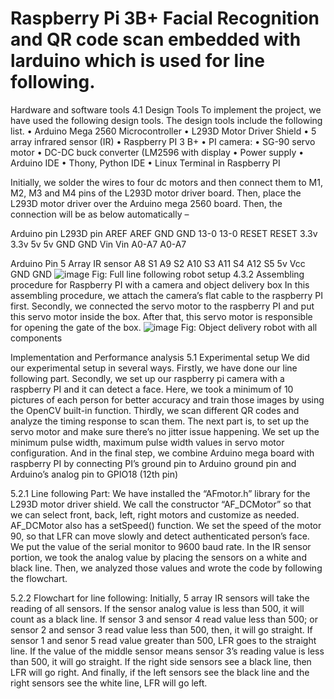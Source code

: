 # Raspberry Pi 3B+ Facial Recognition and QR code scan embedded with larduino which is used for line following.
Hardware and software tools
4.1 Design Tools
To implement the project, we have used the following design tools. The design tools include the following list. 
•	Arduino Mega 2560 Microcontroller
•	L293D Motor Driver Shield
•	5 array infrared sensor (IR)
•	Raspberry PI 3 B+ 
•	PI camera:
•	SG-90 servo motor
•	DC-DC buck converter (LM2596 with display
•	Power supply
•	Arduino IDE
•	Thony, Python IDE
•	Linux Terminal in Raspberry PI

Initially, we solder the wires to four dc motors and then connect them to M1, M2, M3 and M4 pins of the L293D motor driver board. Then, place the L293D motor driver over the Arduino mega 2560 board. Then, the connection will be as below automatically –
 
Arduino pin	L293D pin
AREF	AREF
GND	GND
13-0	13-0
RESET	RESET
3.3v	3.3v
5v	5v
GND	GND
Vin	Vin
A0-A7	A0-A7
  
Arduino Pin 	5 Array IR sensor
A8	S1
A9	S2
A10	S3
A11	S4
A12	S5
5v	Vcc
GND	GND
![image](https://user-images.githubusercontent.com/10431781/155857399-5df557d6-d500-42f7-a6d8-6ebc11b95c6c.png)
Fig: Full line following robot setup
4.3.2 Assembling procedure for Raspberry PI with a camera and object delivery box
In this assembling procedure, we attach the camera’s flat cable to the raspberry PI first. Secondly, we connected the servo motor to the raspberry PI and put this servo motor inside the box. After that, this servo motor is responsible for opening the gate of the box. 
![image](https://user-images.githubusercontent.com/10431781/155857410-e89cd6c9-200d-472e-ac5e-f7f6f42e5946.png)
                                             Fig: Object delivery robot with all components



Implementation and Performance analysis
5.1 Experimental setup
We did our experimental setup in several ways. Firstly, we have done our line following part. Secondly, we set up our raspberry pi camera with a raspberry PI and it can detect a face. Here, we took a minimum of 10 pictures of each person for better accuracy and train those images by using the OpenCV built-in function. Thirdly, we scan different QR codes and analyze the timing response to scan them. The next part is, to set up the servo motor and make sure there’s no jitter issue happening. We set up the minimum pulse width, maximum pulse width values in servo motor configuration. And in the final step, we combine Arduino mega board with raspberry PI by connecting PI’s ground pin to Arduino ground pin and Arduino’s analog pin to GPIO18 (12th pin)

5.2.1 Line following Part:
We have installed the “AFmotor.h” library for the L293D motor driver shield. We call the constructor “AF_DCMotor” so that we can select front, back, left, right motors and customize as needed. AF_DCMotor also has a setSpeed() function. We set the speed of the motor 90, so that LFR can move slowly and detect authenticated person’s face. We put the value of the serial monitor to 9600 baud rate. 
In the IR sensor portion, we took the analog value by placing the sensors on a white and black line. Then, we analyzed those values and wrote the code by following the flowchart.

5.2.2 Flowchart for line following:
Initially, 5 array IR sensors will take the reading of all sensors. If the sensor analog value is less than 500, it will count as a black line. If sensor 3 and sensor 4 read value less than 500; or sensor 2 and sensor 3 read value less than 500, then, it will go straight. If sensor 1 and senor 5 read value greater than 500, LFR goes to the straight line. If the value of the middle sensor means sensor 3’s reading value is less than 500, it will go straight. If the right side sensors see a black line, then LFR will go right. And finally, if the left sensors see the black line and the right sensors see the white line, LFR will go left. 

